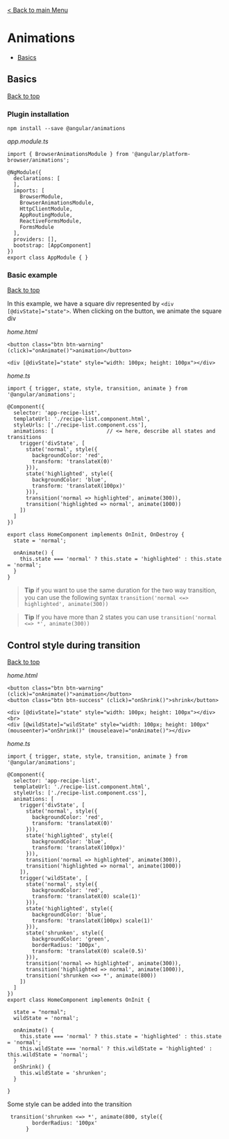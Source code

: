 [< Back to main Menu](https://github.com/gsoulie/Mobile-App-Development/blob/master/angular-sheet.md)    

# Animations    

* [Basics](#basics)      



## Basics
[Back to top](#animations)  

### Plugin installation

```
npm install --save @angular/animations
```

*app.module.ts*

```
import { BrowserAnimationsModule } from '@angular/platform-browser/animations';

@NgModule({
  declarations: [
  ],
  imports: [
    BrowserModule,
    BrowserAnimationsModule,
    HttpClientModule,
    AppRoutingModule,
    ReactiveFormsModule,
    FormsModule
  ],
  providers: [],
  bootstrap: [AppComponent]
})
export class AppModule { }

```

### Basic example
[Back to top](#animations)  

In this example, we have a square div represented by ```<div [@divState]="state">```. When clicking on the button, we animate the square div

*home.html*

```
<button class="btn btn-warning" (click)="onAnimate()">animation</button>

<div [@divState]="state" style="width: 100px; height: 100px"></div>
```

*home.ts*

```
import { trigger, state, style, transition, animate } from '@angular/animations';

@Component({
  selector: 'app-recipe-list',
  templateUrl: './recipe-list.component.html',
  styleUrls: ['./recipe-list.component.css'],
  animations: [                 // <= here, describe all states and transitions
    trigger('divState', [
      state('normal', style({
        backgroundColor: 'red',
        transform: 'translateX(0)'
      })),
      state('highlighted', style({
        backgroundColor: 'blue',
        transform: 'translateX(100px)'
      })),
      transition('normal => highlighted', animate(300)),
      transition('highlighted => normal', animate(1000))
    ])
  ]
})

export class HomeComponent implements OnInit, OnDestroy {
  state = 'normal';
  
  onAnimate() {
    this.state === 'normal' ? this.state = 'highlighted' : this.state = 'normal';
  }
}
```

> **Tip** if you want to use the same duration for the two way transition, you can use the following syntax ```transition('normal <=> highlighted', animate(300))```

> **Tip** If you have more than 2 states you can use ```transition('normal <=> *', animate(300))```

## Control style during transition
[Back to top](#animations)  

*home.html*

```
<button class="btn btn-warning" (click)="onAnimate()">animation</button>
<button class="btn btn-success" (click)="onShrink()">shrink</button>

<div [@divState]="state" style="width: 100px; height: 100px"></div>
<br>
<div [@wildState]="wildState" style="width: 100px; height: 100px" (mouseenter)="onShrink()" (mouseleave)="onAnimate()"></div>
```

*home.ts*

```
import { trigger, state, style, transition, animate } from '@angular/animations';

@Component({
  selector: 'app-recipe-list',
  templateUrl: './recipe-list.component.html',
  styleUrls: ['./recipe-list.component.css'],
  animations: [
    trigger('divState', [
      state('normal', style({
        backgroundColor: 'red',
        transform: 'translateX(0)'
      })),
      state('highlighted', style({
        backgroundColor: 'blue',
        transform: 'translateX(100px)'
      })),
      transition('normal => highlighted', animate(300)),
      transition('highlighted => normal', animate(1000))
    ]),
    trigger('wildState', [
      state('normal', style({
        backgroundColor: 'red',
        transform: 'translateX(0) scale(1)'
      })),
      state('highlighted', style({
        backgroundColor: 'blue',
        transform: 'translateX(100px) scale(1)'
      })),
      state('shrunken', style({
        backgroundColor: 'green',
        borderRadius: '100px',
        transform: 'translateX(0) scale(0.5)'
      })),
      transition('normal => highlighted', animate(300)),
      transition('highlighted => normal', animate(1000)),
      transition('shrunken <=> *', animate(800))
    ])
  ]
})
export class HomeComponent implements OnInit {
  
  state = "normal";
  wildState = 'normal';
  
  onAnimate() {
    this.state === 'normal' ? this.state = 'highlighted' : this.state = 'normal';
    this.wildState === 'normal' ? this.wildState = 'highlighted' : this.wildState = 'normal';
  }
  onShrink() {
    this.wildState = 'shrunken';
  }
  
}
```

Some style can be added into the transition

```
 transition('shrunken <=> *', animate(800, style({
        borderRadius: '100px' 
      }
```
